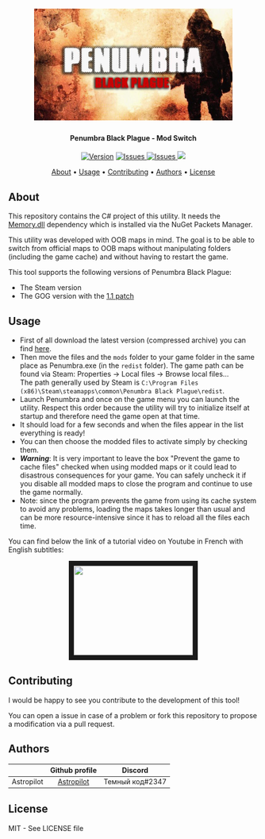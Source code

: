 <h1 align="center">
  <br>
  <img src="https://raw.githubusercontent.com/Astropilot/PenumbraPBPModSwitch/master/images/bpb.jpg" alt="Penumbra Black Plague" width="400">
</h1>

<h4 align="center">
Penumbra Black Plague - Mod Switch</h4>

<p align="center">
  <a href="https://github.com/Astropilot/PenumbraPBPModSwitch/releases/latest"><img src="https://img.shields.io/github/release/Astropilot/PenumbraPBPModSwitch.svg" alt="Version"></a>
  <a href="https://github.com/Astropilot/PenumbraPBPModSwitch/issues">
    <img src="https://img.shields.io/github/issues/Astropilot/PenumbraPBPModSwitch"
         alt="Issues">
  </a>
  <a href="https://github.com/Astropilot/PenumbraPBPModSwitch/pulls">
    <img src="https://img.shields.io/github/issues-pr-raw/Astropilot/PenumbraPBPModSwitch"
         alt="Issues">
  </a>
  <img src="https://img.shields.io/badge/Made%20with-%E2%9D%A4%EF%B8%8F-yellow.svg">
</p>

<p align="center">
  <a href="#about">About</a> •
  <a href="#usage">Usage</a> •
  <a href="#contributing">Contributing</a> •
  <a href="#authors">Authors</a> •
  <a href="#license">License</a>
</p>

## About

This repository contains the C# project of this utility. It needs the [Memory.dll](https://github.com/erfg12/memory.dll) dependency which is installed via the NuGet Packets Manager.

This utility was developed with OOB maps in mind. The goal is to be able to switch from official maps to OOB maps without manipulating folders (including the game cache) and without having to restart the game.

This tool supports the following versions of Penumbra Black Plague:
* The Steam version
* The GOG version with the [1.1 patch](https://www.frictionalgames.com/forum/thread-24333.html)

## Usage

* First of all download the latest version (compressed archive) you can find [here](https://github.com/Astropilot/PenumbraPBPModSwitch/releases/latest).
* Then move the files and the `mods` folder to your game folder in the same place as Penumbra.exe (in the `redist` folder). The game path can be found via Steam: Properties -> Local files -> Browse local files...<br>
The path generally used by Steam is `C:\Program Files (x86)\Steam\steamapps\common\Penumbra Black Plague\redist`.<br>
* Launch Penumbra and once on the game menu you can launch the utility. Respect this order because the utility will try to initialize itself at startup and therefore need the game open at that time.
* It should load for a few seconds and when the files appear in the list everything is ready!
* You can then choose the modded files to activate simply by checking them.
* ***Warning***: It is very important to leave the box "Prevent the game to cache files" checked when using modded maps or it could lead to disastrous consequences for your game. You can safely uncheck it if you disable all modded maps to close the program and continue to use the game normally.
* Note: since the program prevents the game from using its cache system to avoid any problems, loading the maps takes longer than usual and can be more resource-intensive since it has to reload all the files each time.

You can find below the link of a tutorial video on Youtube in French with English subtitles:

<p align="center">
<a href="http://www.youtube.com/watch?feature=player_embedded&v=YOUTUBE_VIDEO_ID_HERE" target="_blank">
  <img src="http://img.youtube.com/vi/YOUTUBE_VIDEO_ID_HERE/0.jpg" width="240" height="180" border="10">
</a>
</p>

## Contributing

I would be happy to see you contribute to the development of this tool!

You can open a issue in case of a problem or fork this repository to propose a modification via a pull request.

## Authors

|               | Github profile                                        | Discord                                             |
|---------------|:-----------------------------------------------------:|:---------------------------------------------------:|
| Astropilot    | [Astropilot](https://github.com/Astropilot)           | Темный код#2347                                     |

## License

MIT - See LICENSE file
